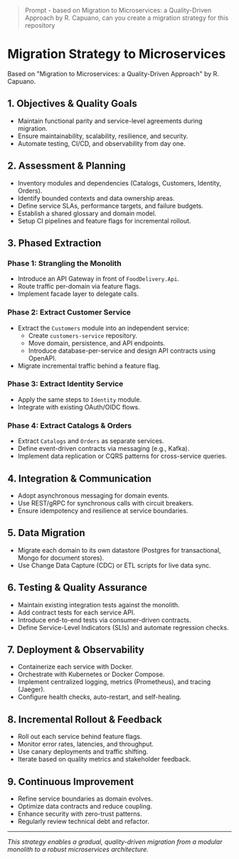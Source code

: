 > Prompt - based on Migration to Microservices: a Quality-Driven Approach by R. Capuano, can you create a migration strategy for this repository

# Migration Strategy to Microservices

Based on "Migration to Microservices: a Quality-Driven Approach" by R. Capuano.

## 1. Objectives & Quality Goals

- Maintain functional parity and service-level agreements during migration.
- Ensure maintainability, scalability, resilience, and security.
- Automate testing, CI/CD, and observability from day one.

## 2. Assessment & Planning

- Inventory modules and dependencies (Catalogs, Customers, Identity, Orders).
- Identify bounded contexts and data ownership areas.
- Define service SLAs, performance targets, and failure budgets.
- Establish a shared glossary and domain model.
- Setup CI pipelines and feature flags for incremental rollout.

## 3. Phased Extraction

### Phase 1: Strangling the Monolith

- Introduce an API Gateway in front of `FoodDelivery.Api`.
- Route traffic per-domain via feature flags.
- Implement facade layer to delegate calls.

### Phase 2: Extract Customer Service

- Extract the `Customers` module into an independent service:
  - Create `customers-service` repository.
  - Move domain, persistence, and API endpoints.
  - Introduce database-per-service and design API contracts using OpenAPI.
- Migrate incremental traffic behind a feature flag.

### Phase 3: Extract Identity Service

- Apply the same steps to `Identity` module.
- Integrate with existing OAuth/OIDC flows.

### Phase 4: Extract Catalogs & Orders

- Extract `Catalogs` and `Orders` as separate services.
- Define event-driven contracts via messaging (e.g., Kafka).
- Implement data replication or CQRS patterns for cross-service queries.

## 4. Integration & Communication

- Adopt asynchronous messaging for domain events.
- Use REST/gRPC for synchronous calls with circuit breakers.
- Ensure idempotency and resilience at service boundaries.

## 5. Data Migration

- Migrate each domain to its own datastore (Postgres for transactional, Mongo for document stores).
- Use Change Data Capture (CDC) or ETL scripts for live data sync.

## 6. Testing & Quality Assurance

- Maintain existing integration tests against the monolith.
- Add contract tests for each service API.
- Introduce end-to-end tests via consumer-driven contracts.
- Define Service-Level Indicators (SLIs) and automate regression checks.

## 7. Deployment & Observability

- Containerize each service with Docker.
- Orchestrate with Kubernetes or Docker Compose.
- Implement centralized logging, metrics (Prometheus), and tracing (Jaeger).
- Configure health checks, auto-restart, and self-healing.

## 8. Incremental Rollout & Feedback

- Roll out each service behind feature flags.
- Monitor error rates, latencies, and throughput.
- Use canary deployments and traffic shifting.
- Iterate based on quality metrics and stakeholder feedback.

## 9. Continuous Improvement

- Refine service boundaries as domain evolves.
- Optimize data contracts and reduce coupling.
- Enhance security with zero-trust patterns.
- Regularly review technical debt and refactor.

---

_This strategy enables a gradual, quality-driven migration from a modular monolith to a robust microservices architecture._
